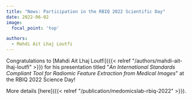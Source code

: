 ```yaml
---
title: "News: Participation in the RBIQ 2022 Scientific Day"
date: 2022-06-02
image:
  focal_point: 'top'

authors:
  - Mahdi Ait Lhaj Loutfi
---
```


Congratulations to [Mahdi Ait Lhaj Loutfi]({{< relref "/authors/mahdi-ait-lhaj-loutfi" >}}) for his presentation 
titled "*An International Standards Compliant Tool for Radiomic Feature Extraction from Medical Images*" at the RBIQ 
2022 Science Day!

More details [here]({{< relref "/publication/medomicslab-rbiq-2022" >}}).
